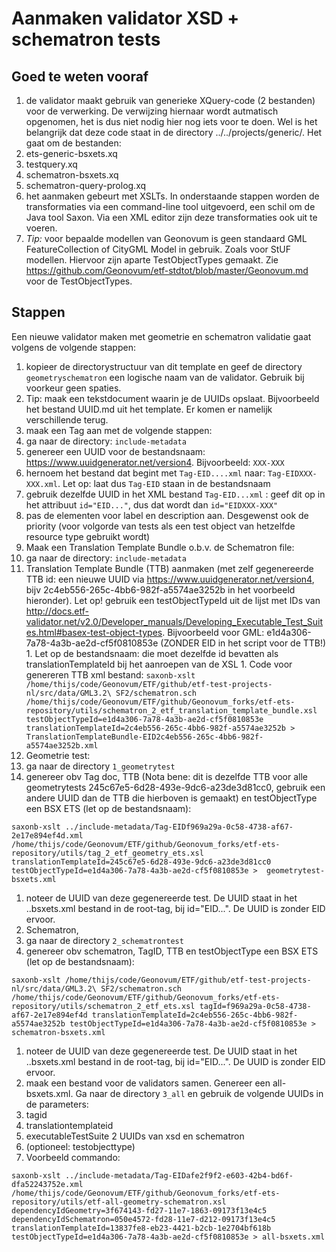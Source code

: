 # Aanmaken validator XSD + schematron tests
## Goed te weten vooraf
1. de validator maakt gebruik van generieke XQuery-code (2 bestanden) voor de verwerking. De verwijzing hiernaar wordt autmatisch opgenomen, het is dus niet nodig hier nog iets voor te doen. Wel is het belangrijk dat deze code staat in de directory ../../projects/generic/. Het gaat om de bestanden:
  1. ets-generic-bsxets.xq
  1. testquery.xq
  1. schematron-bsxets.xq
  1. schematron-query-prolog.xq
1. het aanmaken gebeurt met XSLTs. In onderstaande stappen worden de transformaties via een command-line tool uitgevoerd, een schil om de Java tool Saxon. Via een XML editor zijn deze transformaties ook uit te voeren.
1. *Tip:* voor bepaalde modellen van Geonovum is geen standaard GML FeatureCollection of CityGML Model in gebruik. Zoals voor StUF modellen. Hiervoor zijn aparte TestObjectTypes gemaakt. Zie https://github.com/Geonovum/etf-stdtot/blob/master/Geonovum.md voor de TestObjectTypes.

## Stappen
Een nieuwe validator maken met geometrie en schematron validatie gaat volgens de volgende stappen:
1. kopieer de directorystructuur van dit template en geef de directory ```geometryschematron``` een logische naam van de validator. Gebruik bij voorkeur geen spaties.
1. Tip: maak een tekstdocument waarin je de UUIDs opslaat. Bijvoorbeeld het bestand UUID.md uit het template. Er komen er namelijk verschillende terug.
1. maak een Tag aan met de volgende stappen:
  1. ga naar de directory: ```include-metadata```
  1. genereer een UUID voor de bestandsnaam: https://www.uuidgenerator.net/version4. Bijvoorbeeld: ```XXX-XXX```
  1. hernoem het bestand dat begint met ```Tag-EID....xml``` naar: ```Tag-EIDXXX-XXX.xml```. Let op: laat dus ```Tag-EID``` staan in de bestandsnaam
  1. gebruik dezelfde UUID in het XML bestand ```Tag-EID...xml``` : geef dit op in het attribuut ```id="EID..."```, dus dat wordt dan ```id="EIDXXX-XXX"```
  1. pas de elementen voor label en description aan. Desgewenst ook de priority (voor volgorde van tests als een test object van hetzelfde resource type gebruikt wordt)
1. Maak een Translation Template Bundle o.b.v. de Schematron file:
  1. ga naar de directory: ```include-metadata```
  1. Translation Template Bundle (TTB) aanmaken (met zelf gegenereerde TTB id: een nieuwe UUID via https://www.uuidgenerator.net/version4, bijv 2c4eb556-265c-4bb6-982f-a5574ae3252b in het voorbeeld hieronder). Let op! gebruik een testObjectTypeId uit de lijst met IDs van http://docs.etf-validator.net/v2.0/Developer_manuals/Developing_Executable_Test_Suites.html#basex-test-object-types. Bijvoorbeeld voor GML: e1d4a306-7a78-4a3b-ae2d-cf5f0810853e (ZONDER EID in het script voor de TTB!)
    1. Let op de bestandsnaam: die moet dezelfde id bevatten als translationTemplateId bij het aanroepen van de XSL
    1. Code voor genereren TTB xml bestand:
    ```
    saxonb-xslt /home/thijs/code/Geonovum/ETF/github/etf-test-projects-nl/src/data/GML3.2\ SF2/schematron.sch /home/thijs/code/Geonovum/ETF/github/Geonovum_forks/etf-ets-repository/utils/schematron_2_etf_translation_template_bundle.xsl testObjectTypeId=e1d4a306-7a78-4a3b-ae2d-cf5f0810853e translationTemplateId=2c4eb556-265c-4bb6-982f-a5574ae3252b > TranslationTemplateBundle-EID2c4eb556-265c-4bb6-982f-a5574ae3252b.xml
    ```
1. Geometrie test:
  1. ga naar de directory ```1_geometrytest```
  1. genereer obv Tag doc, TTB (Nota bene: dit is dezelfde TTB voor alle geometrytests 245c67e5-6d28-493e-9dc6-a23de3d81cc0, gebruik een andere UUID dan de TTB die hierboven is gemaakt) en testObjectType een BSX ETS (let op de bestandsnaam):  
  ```
  saxonb-xslt ../include-metadata/Tag-EIDf969a29a-0c58-4738-af67-2e17e894ef4d.xml /home/thijs/code/Geonovum/ETF/github/Geonovum_forks/etf-ets-repository/utils/tag_2_etf_geometry_ets.xsl translationTemplateId=245c67e5-6d28-493e-9dc6-a23de3d81cc0 testObjectTypeId=e1d4a306-7a78-4a3b-ae2d-cf5f0810853e >  geometrytest-bsxets.xml
  ```
  1. noteer de UUID van deze gegenereerde test. De UUID staat in het ..bsxets.xml bestand in de root-tag, bij id="EID...". De UUID is zonder EID ervoor.
1. Schematron,
  1. ga naar de directory ```2_schematrontest```
  1. genereer obv schematron, TagID, TTB en testObjectType een BSX ETS (let op de bestandsnaam):
  ```  
  saxonb-xslt /home/thijs/code/Geonovum/ETF/github/etf-test-projects-nl/src/data/GML3.2\ SF2/schematron.sch /home/thijs/code/Geonovum/ETF/github/Geonovum_forks/etf-ets-repository/utils/schematron_2_etf_ets.xsl tagId=f969a29a-0c58-4738-af67-2e17e894ef4d translationTemplateId=2c4eb556-265c-4bb6-982f-a5574ae3252b testObjectTypeId=e1d4a306-7a78-4a3b-ae2d-cf5f0810853e >  schematron-bsxets.xml
  ```
  1. noteer de UUID van deze gegenereerde test. De UUID staat in het ..bsxets.xml bestand in de root-tag, bij id="EID...". De UUID is zonder EID ervoor.
1. maak een bestand voor de validators samen. Genereer een all-bsxets.xml. Ga naar de directory ```3_all``` en gebruik de volgende UUIDs in de parameters:
  1. tagid
  1. translationtemplateid
  1. executableTestSuite 2 UUIDs van xsd en schematron
  1. (optioneel: testobjecttype)
  1. Voorbeeld commando:
  ```
  saxonb-xslt ../include-metadata/Tag-EIDafe2f9f2-e603-42b4-bd6f-dfa52243752e.xml /home/thijs/code/Geonovum/ETF/github/Geonovum_forks/etf-ets-repository/utils/etf-all-geometry-schematron.xsl dependencyIdGeometry=3f674143-fd27-11e7-1863-09173f13e4c5 dependencyIdSchematron=050e4572-fd28-11e7-d212-09173f13e4c5 translationTemplateId=13837fe8-eb23-4421-b2cb-1e2704bf618b testObjectTypeId=e1d4a306-7a78-4a3b-ae2d-cf5f0810853e > all-bsxets.xml
  ```

